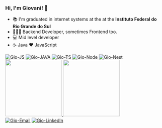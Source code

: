 ### Hi, I'm Giovani! 👋

- 📚 I'm graduated in internet systems at the at the **Instituto Federal do Rio Grande do Sul**
- 👨🏽‍💻 Backend Developer, sometimes Frontend too.
- 💻 Mid level developer
- ☕ Java ❤️ JavaScript

<div style="display: inline_block">
  <img align="center" alt="Gio-JS" src="https://img.shields.io/badge/JavaScript-F7DF1E?style=for-the-badge&logo=javascript&logoColor=black">
  <img align="center" alt="Gio-JAVA" src="https://img.shields.io/badge/Java-F7DF1E?style=for-the-badge&logo=java&logoColor=black">
  <img align="center" alt="Gio-TS" src="https://img.shields.io/badge/TypeScript-007ACC?style=for-the-badge&logo=typescript&logoColor=white">
  <img align="center" alt="Gio-Node" src="https://img.shields.io/badge/Node.js-43853D?style=for-the-badge&logo=node.js&logoColor=white">
  <img align="center" alt="Gio-Nest"  src="https://img.shields.io/badge/nestjs-%23E0234E.svg?style=for-the-badge&logo=nestjs&logoColor=white"
</div>
</br>
<div>
  <a href="https://github.com/GiovaniBoff">
  <img height="180em" src="https://github-readme-stats.vercel.app/api?username=GiovaniBoff&show_icons=true&theme=dracula&include_all_commits=true&count_private=true"/>
  <img height="180em" src="https://github-readme-stats.vercel.app/api/top-langs/?username=GiovaniBoff&layout=compact&langs_count=16&theme=dracula"/>
  </a>
</div>
<div style="display: inline_block">
  <a href="mailto:giovani_souzaboff@hotmail.com"><img align="center" alt="Gio-Email" src="https://img.shields.io/badge/Microsoft_Outlook-0078D4?style=for-the-badge&logo=microsoft-outlook&logoColor=white"></a>
   <a href="https://www.linkedin.com/in/giovani-boff/"><img align="center" alt="Gio-LinkedIn" src="https://img.shields.io/badge/LinkedIn-0077B5?style=for-the-badge&logo=linkedin&logoColor=white"></a>
 
</div>
</br>



